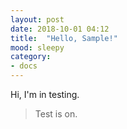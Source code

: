 ```yaml
---
layout: post
date: 2018-10-01 04:12
title:  "Hello, Sample!"
mood: sleepy
category: 
- docs
---
```


Hi, I'm in testing.
> Test is on.